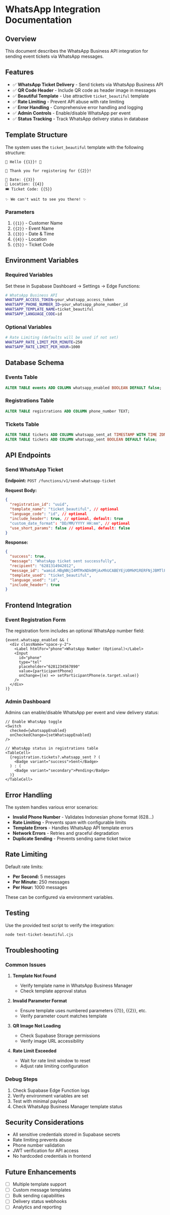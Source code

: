 # WhatsApp Integration Documentation

## Overview

This document describes the WhatsApp Business API integration for sending event tickets via WhatsApp messages.

## Features

- ✅ **WhatsApp Ticket Delivery** - Send tickets via WhatsApp Business API
- ✅ **QR Code Header** - Include QR code as header image in messages
- ✅ **Beautiful Template** - Use attractive `ticket_beautiful` template
- ✅ **Rate Limiting** - Prevent API abuse with rate limiting
- ✅ **Error Handling** - Comprehensive error handling and logging
- ✅ **Admin Controls** - Enable/disable WhatsApp per event
- ✅ **Status Tracking** - Track WhatsApp delivery status in database

## Template Structure

The system uses the `ticket_beautiful` template with the following structure:

```
🎉 Hello {{1}}! 🎉

🎪 Thank you for registering for {{2}}!

📅 Date: {{3}}
📍 Location: {{4}}
🎟️ Ticket Code: {{5}}

✨ We can't wait to see you there! ✨
```

### Parameters

1. `{{1}}` - Customer Name
2. `{{2}}` - Event Name  
3. `{{3}}` - Date & Time
4. `{{4}}` - Location
5. `{{5}}` - Ticket Code

## Environment Variables

### Required Variables

Set these in Supabase Dashboard → Settings → Edge Functions:

```bash
# WhatsApp Business API
WHATSAPP_ACCESS_TOKEN=your_whatsapp_access_token
WHATSAPP_PHONE_NUMBER_ID=your_whatsapp_phone_number_id
WHATSAPP_TEMPLATE_NAME=ticket_beautiful
WHATSAPP_LANGUAGE_CODE=id
```

### Optional Variables

```bash
# Rate Limiting (defaults will be used if not set)
WHATSAPP_RATE_LIMIT_PER_MINUTE=250
WHATSAPP_RATE_LIMIT_PER_HOUR=1000
```

## Database Schema

### Events Table
```sql
ALTER TABLE events ADD COLUMN whatsapp_enabled BOOLEAN DEFAULT false;
```

### Registrations Table
```sql
ALTER TABLE registrations ADD COLUMN phone_number TEXT;
```

### Tickets Table
```sql
ALTER TABLE tickets ADD COLUMN whatsapp_sent_at TIMESTAMP WITH TIME ZONE;
ALTER TABLE tickets ADD COLUMN whatsapp_sent BOOLEAN DEFAULT false;
```

## API Endpoints

### Send WhatsApp Ticket

**Endpoint:** `POST /functions/v1/send-whatsapp-ticket`

**Request Body:**
```json
{
  "registration_id": "uuid",
  "template_name": "ticket_beautiful", // optional
  "language_code": "id", // optional
  "include_header": true, // optional, default: true
  "custom_date_format": "DD/MM/YYYY HH:mm", // optional
  "use_short_params": false // optional, default: false
}
```

**Response:**
```json
{
  "success": true,
  "message": "WhatsApp ticket sent successfully",
  "recipient": "6281314942012",
  "message_id": "wamid.HBgNNjI4MTMxNDk0MjAxMhUCABEYEjU0MkM1RERFNjJBMTlFODdCQQA=",
  "template_used": "ticket_beautiful",
  "language_used": "id",
  "include_header": true
}
```

## Frontend Integration

### Event Registration Form

The registration form includes an optional WhatsApp number field:

```tsx
{event.whatsapp_enabled && (
  <div className="space-y-2">
    <Label htmlFor="phone">WhatsApp Number (Optional)</Label>
    <Input
      id="phone"
      type="tel"
      placeholder="6281234567890"
      value={participantPhone}
      onChange={(e) => setParticipantPhone(e.target.value)}
    />
  </div>
)}
```

### Admin Dashboard

Admins can enable/disable WhatsApp per event and view delivery status:

```tsx
// Enable WhatsApp toggle
<Switch
  checked={whatsappEnabled}
  onCheckedChange={setWhatsappEnabled}
/>

// WhatsApp status in registrations table
<TableCell>
  {registration.tickets?.whatsapp_sent ? (
    <Badge variant="success">Sent</Badge>
  ) : (
    <Badge variant="secondary">Pending</Badge>
  )}
</TableCell>
```

## Error Handling

The system handles various error scenarios:

- **Invalid Phone Number** - Validates Indonesian phone format (628...)
- **Rate Limiting** - Prevents spam with configurable limits
- **Template Errors** - Handles WhatsApp API template errors
- **Network Errors** - Retries and graceful degradation
- **Duplicate Sending** - Prevents sending same ticket twice

## Rate Limiting

Default rate limits:
- **Per Second:** 5 messages
- **Per Minute:** 250 messages  
- **Per Hour:** 1000 messages

These can be configured via environment variables.

## Testing

Use the provided test script to verify the integration:

```bash
node test-ticket-beautiful.cjs
```

## Troubleshooting

### Common Issues

1. **Template Not Found**
   - Verify template name in WhatsApp Business Manager
   - Check template approval status

2. **Invalid Parameter Format**
   - Ensure template uses numbered parameters {{1}}, {{2}}, etc.
   - Verify parameter count matches template

3. **QR Image Not Loading**
   - Check Supabase Storage permissions
   - Verify image URL accessibility

4. **Rate Limit Exceeded**
   - Wait for rate limit window to reset
   - Adjust rate limiting configuration

### Debug Steps

1. Check Supabase Edge Function logs
2. Verify environment variables are set
3. Test with minimal payload
4. Check WhatsApp Business Manager template status

## Security Considerations

- All sensitive credentials stored in Supabase secrets
- Rate limiting prevents abuse
- Phone number validation
- JWT verification for API access
- No hardcoded credentials in frontend

## Future Enhancements

- [ ] Multiple template support
- [ ] Custom message templates
- [ ] Bulk sending capabilities
- [ ] Delivery status webhooks
- [ ] Analytics and reporting 